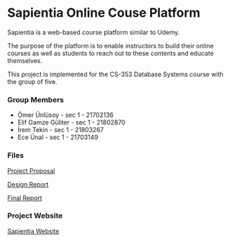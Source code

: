 # Sapientia Online Couse Platform

Sapientia is a web-based course platform similar to Udemy.

The purpose of the platform is to enable instructors to build their online courses as well as students to reach out to these contents and educate themselves.

This project is implemented for the CS-353 Database Systems course with the group of five. 

### Group Members
  - Ömer Ünlüsoy 	       - sec 1 - 21702136  
  - Elif Gamze Güliter   - sec 1 - 21802870  
  - İrem Tekin		       - sec 1 - 21803267  
  - Ece Ünal			       - sec 1 - 21703149  


### Files
[Project Proposal](https://github.com/omerunlusoy/Sapientia-Online-Couse-Platform/blob/main/Reports/CS_353_group_4_Final_Report.pdf)

[Design Report](https://github.com/omerunlusoy/Sapientia-Online-Couse-Platform/blob/main/Reports/Design%20Report.pdf)

[Final Report](https://github.com/omerunlusoy/Sapientia-Online-Couse-Platform/blob/main/Reports/CS_353_group_4_Final_Report.pdf)


### Project Website
[Sapientia Website](https://omerunlusoy.github.io/Sapientia-Online-Couse-Platform/)
